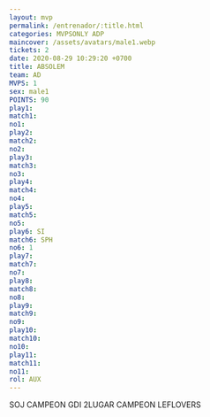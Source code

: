 ```yaml
---
layout: mvp
permalink: /entrenador/:title.html
categories: MVPSONLY ADP
maincover: /assets/avatars/male1.webp
tickets: 2
date: 2020-08-29 10:29:20 +0700
title: ABSOLEM
team: AD
MVPS: 1
sex: male1
POINTS: 90
play1: 
match1: 
no1: 
play2: 
match2: 
no2: 
play3: 
match3: 
no3: 
play4: 
match4: 
no4: 
play5: 
match5: 
no5: 
play6: SI
match6: SPH
no6: 1
play7: 
match7: 
no7: 
play8: 
match8: 
no8: 
play9: 
match9: 
no9: 
play10: 
match10: 
no10: 
play11: 
match11: 
no11: 
rol: AUX
---
```

SOJ CAMPEON
GDI 2LUGAR 
CAMPEON LEFLOVERS